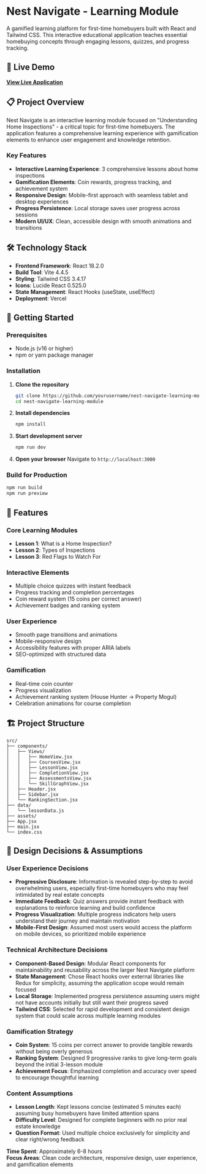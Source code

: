 # Nest Navigate - Learning Module

A gamified learning platform for first-time homebuyers built with React and Tailwind CSS. This interactive educational application teaches essential homebuying concepts through engaging lessons, quizzes, and progress tracking.

## 🚀 Live Demo

**[View Live Application](https://nest-navigate-learning.vercel.app/)**

## 📋 Project Overview

Nest Navigate is an interactive learning module focused on "Understanding Home Inspections" - a critical topic for first-time homebuyers. The application features a comprehensive learning experience with gamification elements to enhance user engagement and knowledge retention.

### Key Features

- **Interactive Learning Experience**: 3 comprehensive lessons about home inspections
- **Gamification Elements**: Coin rewards, progress tracking, and achievement system
- **Responsive Design**: Mobile-first approach with seamless tablet and desktop experiences
- **Progress Persistence**: Local storage saves user progress across sessions
- **Modern UI/UX**: Clean, accessible design with smooth animations and transitions

## 🛠 Technology Stack

- **Frontend Framework**: React 18.2.0
- **Build Tool**: Vite 4.4.5
- **Styling**: Tailwind CSS 3.4.17
- **Icons**: Lucide React 0.525.0
- **State Management**: React Hooks (useState, useEffect)
- **Deployment**: Vercel

## 🚀 Getting Started

### Prerequisites
- Node.js (v16 or higher)
- npm or yarn package manager

### Installation

1. **Clone the repository**
   ```bash
   git clone https://github.com/yourusername/nest-navigate-learning-module.git
   cd nest-navigate-learning-module
   ```

2. **Install dependencies**
   ```bash
   npm install
   ```

3. **Start development server**
   ```bash
   npm run dev
   ```

4. **Open your browser**
   Navigate to `http://localhost:3000`

### Build for Production

```bash
npm run build
npm run preview
```

## 📱 Features

### Core Learning Modules
- **Lesson 1**: What is a Home Inspection?
- **Lesson 2**: Types of Inspections  
- **Lesson 3**: Red Flags to Watch For

### Interactive Elements
- Multiple choice quizzes with instant feedback
- Progress tracking and completion percentages
- Coin reward system (15 coins per correct answer)
- Achievement badges and ranking system

### User Experience
- Smooth page transitions and animations
- Mobile-responsive design
- Accessibility features with proper ARIA labels
- SEO-optimized with structured data

### Gamification
- Real-time coin counter
- Progress visualization
- Achievement ranking system (House Hunter → Property Mogul)
- Celebration animations for course completion

## 🏗 Project Structure

```
src/
├── components/
│   ├── Views/
│   │   ├── HomeView.jsx
│   │   ├── CoursesView.jsx
│   │   ├── LessonView.jsx
│   │   ├── CompletionView.jsx
│   │   ├── AssessmentsView.jsx
│   │   └── SkillGraphView.jsx
│   ├── Header.jsx
│   ├── Sidebar.jsx
│   └── RankingSection.jsx
├── data/
│   └── lessonData.js
├── assets/
├── App.jsx
├── main.jsx
└── index.css
```

## 🎯 Design Decisions & Assumptions

### User Experience Decisions
- **Progressive Disclosure**: Information is revealed step-by-step to avoid overwhelming users, especially first-time homebuyers who may feel intimidated by real estate concepts
- **Immediate Feedback**: Quiz answers provide instant feedback with explanations to reinforce learning and build confidence
- **Progress Visualization**: Multiple progress indicators help users understand their journey and maintain motivation
- **Mobile-First Design**: Assumed most users would access the platform on mobile devices, so prioritized mobile experience

### Technical Architecture Decisions
- **Component-Based Design**: Modular React components for maintainability and reusability across the larger Nest Navigate platform
- **State Management**: Chose React hooks over external libraries like Redux for simplicity, assuming the application scope would remain focused
- **Local Storage**: Implemented progress persistence assuming users might not have accounts initially but still want their progress saved
- **Tailwind CSS**: Selected for rapid development and consistent design system that could scale across multiple learning modules

### Gamification Strategy
- **Coin System**: 15 coins per correct answer to provide tangible rewards without being overly generous
- **Ranking System**: Designed 9 progressive ranks to give long-term goals beyond the initial 3-lesson module
- **Achievement Focus**: Emphasized completion and accuracy over speed to encourage thoughtful learning

### Content Assumptions
- **Lesson Length**: Kept lessons concise (estimated 5 minutes each) assuming busy homebuyers have limited attention spans
- **Difficulty Level**: Designed for complete beginners with no prior real estate knowledge
- **Question Format**: Used multiple choice exclusively for simplicity and clear right/wrong feedback



**Time Spent**: Approximately 6-8 hours  
**Focus Areas**: Clean code architecture, responsive design, user experience, and gamification elements